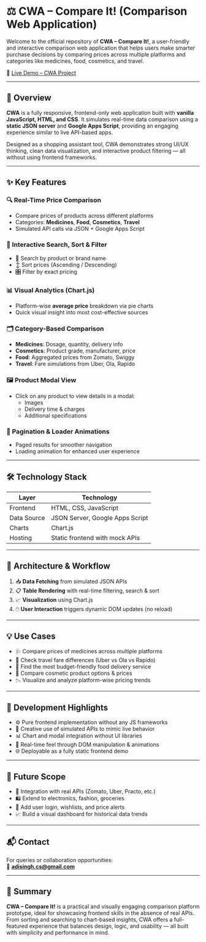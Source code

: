 # ⚖️ CWA – Compare It! (Comparison Web Application)

Welcome to the official repository of **CWA – Compare It!**, a user-friendly and interactive comparison web application that helps users make smarter purchase decisions by comparing prices across multiple platforms and categories like medicines, food, cosmetics, and travel.

🔗 [Live Demo – CWA Project](https://eternalshub.wixstudio.com/cwa-project)

---

## 🚀 Overview

**CWA** is a fully responsive, frontend-only web application built with **vanilla JavaScript, HTML, and CSS**. It simulates real-time data comparison using a **static JSON server** and **Google Apps Script**, providing an engaging experience similar to live API-based apps.

Designed as a shopping assistant tool, CWA demonstrates strong UI/UX thinking, clean data visualization, and interactive product filtering — all without using frontend frameworks.

---

## ✨ Key Features

### 🔍 Real-Time Price Comparison
- Compare prices of products across different platforms
- Categories: **Medicines**, **Food**, **Cosmetics**, **Travel**
- Simulated API calls via JSON + Google Apps Script

### 🎯 Interactive Search, Sort & Filter
- 🔎 Search by product or brand name
- ↕️ Sort prices (Ascending / Descending)
- 🎛️ Filter by exact pricing

### 📊 Visual Analytics (Chart.js)
- Platform-wise **average price** breakdown via pie charts
- Quick visual insight into most cost-effective sources

### 🗂️ Category-Based Comparison
- **Medicines**: Dosage, quantity, delivery info
- **Cosmetics**: Product grade, manufacturer, price
- **Food**: Aggregated prices from Zomato, Swiggy
- **Travel**: Fare simulations from Uber, Ola, Rapido

### 🖼️ Product Modal View
- Click on any product to view details in a modal:
  - Images
  - Delivery time & charges
  - Additional specifications

### 📄 Pagination & Loader Animations
- Paged results for smoother navigation
- Loading animation for enhanced user experience

---

## 🛠 Technology Stack

| Layer       | Technology                      |
|-------------|----------------------------------|
| Frontend    | HTML, CSS, JavaScript           |
| Data Source | JSON Server, Google Apps Script |
| Charts      | Chart.js                        |
| Hosting     | Static frontend with mock APIs  |

---

## 🧩 Architecture & Workflow

1. 📥 **Data Fetching** from simulated JSON APIs
2. 📋 **Table Rendering** with real-time filtering, search & sort
3. 📈 **Visualization** using Chart.js
4. 🖱️ **User Interaction** triggers dynamic DOM updates (no reload)

---

## 💡 Use Cases

- 🩺 Compare prices of medicines across multiple platforms
- 🚕 Check travel fare differences (Uber vs Ola vs Rapido)
- 🍔 Find the most budget-friendly food delivery service
- 💅 Compare cosmetic product options & prices
- 📉 Visualize and analyze platform-wise pricing trends

---

## 📌 Development Highlights

- ⚙️ Pure frontend implementation without any JS frameworks
- 🧠 Creative use of simulated APIs to mimic live behavior
- 📊 Chart and modal integration without UI libraries
- 🧾 Real-time feel through DOM manipulation & animations
- 🌐 Deployable as a fully static frontend demo

---

## 🌱 Future Scope

- 🔄 Integration with real APIs (Zomato, Uber, Practo, etc.)
- 🛍️ Extend to electronics, fashion, groceries
- 🔔 Add user login, wishlists, and price alerts
- 📈 Build a visual dashboard for historical data trends

---

## 📬 Contact

For queries or collaboration opportunities:  
📧 **adisingh.cs@gmail.com**

---

## 📝 Summary

**CWA – Compare It!** is a practical and visually engaging comparison platform prototype, ideal for showcasing frontend skills in the absence of real APIs. From sorting and searching to chart-based insights, CWA offers a full-featured experience that balances design, logic, and usability — all built with simplicity and performance in mind.
